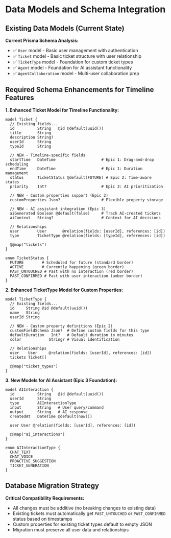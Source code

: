 # Data Models and Schema Integration

## Existing Data Models (Current State)

**Current Prisma Schema Analysis:**
- ✅ `User` model - Basic user management with authentication
- ✅ `Ticket` model - Basic ticket structure with user relationship
- ✅ `TicketType` model - Foundation for custom ticket types
- ✅ `Agent` model - Foundation for AI assistant functionality
- ✅ `AgentCollaboration` model - Multi-user collaboration prep

## Required Schema Enhancements for Timeline Features

**1. Enhanced Ticket Model for Timeline Functionality:**
```prisma
model Ticket {
  // Existing fields...
  id          String   @id @default(uuid())
  title       String
  description String?
  userId      String
  typeId      String
  
  // NEW - Timeline-specific fields
  startTime   DateTime                    # Epic 1: Drag-and-drop scheduling
  endTime     DateTime                    # Epic 1: Duration management
  status      TicketStatus @default(FUTURE) # Epic 2: Time-aware states
  priority    Int?                        # Epic 3: AI prioritization
  
  // NEW - Custom properties support (Epic 2)
  customProperties Json?                  # Flexible property storage
  
  // NEW - AI assistant integration (Epic 3)
  aiGenerated Boolean @default(false)     # Track AI-created tickets
  aiContext   String?                     # Context for AI decisions
  
  // Relationships
  user        User       @relation(fields: [userId], references: [id])
  type        TicketType @relation(fields: [typeId], references: [id])
  
  @@map("tickets")
}

enum TicketStatus {
  FUTURE        # Scheduled for future (standard border)
  ACTIVE        # Currently happening (green border)  
  PAST_UNTOUCHED # Past with no interaction (red border)
  PAST_CONFIRMED # Past with user interaction (amber border)
}
```

**2. Enhanced TicketType Model for Custom Properties:**
```prisma
model TicketType {
  // Existing fields...
  id     String @id @default(uuid())
  name   String
  userId String
  
  // NEW - Custom property definitions (Epic 2)
  customFieldSchema Json?  # Define custom fields for this type
  defaultDuration   Int?   # Default duration in minutes
  color            String? # Visual identification
  
  // Relationships
  user    User     @relation(fields: [userId], references: [id])
  tickets Ticket[]
  
  @@map("ticket_types")
}
```

**3. New Models for AI Assistant (Epic 3 Foundation):**
```prisma
model AIInteraction {
  id          String   @id @default(uuid())
  userId      String
  type        AIInteractionType
  input       String   # User query/command
  output      String   # AI response
  createdAt   DateTime @default(now())
  
  user User @relation(fields: [userId], references: [id])
  
  @@map("ai_interactions")
}

enum AIInteractionType {
  CHAT_TEXT
  CHAT_VOICE  
  PROACTIVE_SUGGESTION
  TICKET_GENERATION
}
```

## Database Migration Strategy

**Critical Compatibility Requirements:**
- All changes must be additive (no breaking changes to existing data)
- Existing tickets must automatically get `PAST_UNTOUCHED` or `PAST_CONFIRMED` status based on timestamps
- Custom properties for existing ticket types default to empty JSON
- Migration must preserve all user data and relationships
